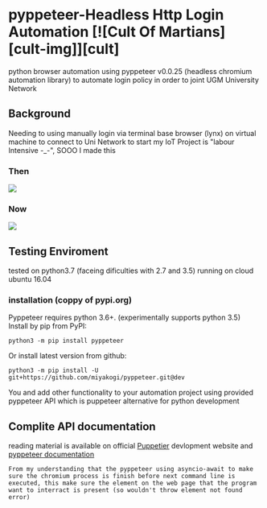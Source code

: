 # pyppeteer-Headless Http Login Automation [![Cult Of Martians][cult-img]][cult]

python browser automation using pyppeteer v0.0.25 (headless chromium automation library) to automate login policy in order to joint UGM University Network

## Background

Needing to using manually login via terminal base browser (lynx) on virtual machine to connect to Uni Network to start my IoT Project is "labour Intensive -_-", SOOO I made this
### Then

![](https://github.com/wimbuhAdi/noGUI-httpLoginAutomation/blob/master/SS%20images/noSuccesLoginRequred.jpg)

### Now

![](https://github.com/wimbuhAdi/noGUI-httpLoginAutomation/blob/master/SS%20images/loginSucessScreenshot_1.jpg)

## Testing Enviroment

tested on python3.7 (faceing dificulties with 2.7 and 3.5) running on cloud ubuntu 16.04

### installation (coppy of pypi.org)

Pyppeteer requires python 3.6+. (experimentally supports python 3.5)
Install by pip from PyPI:
```
python3 -m pip install pyppeteer
```
Or install latest version from github:
```
python3 -m pip install -U git+https://github.com/miyakogi/pyppeteer.git@dev
```
You and add other functionality to your automation project using provided pyppeteer API which is puppeteer alternative for python development

## Complite API documentation

reading material is available on official [Puppetier](https://pptr.dev/) devlopment website and [pyppeteer documentation](https://pypi.org/project/pyppeteer/)

```
From my understanding that the pyppeteer using asyncio-await to make sure the chromium process is finish before next command line is executed, this make sure the element on the web page that the program want to interract is present (so wouldn't throw element not found error)
```

